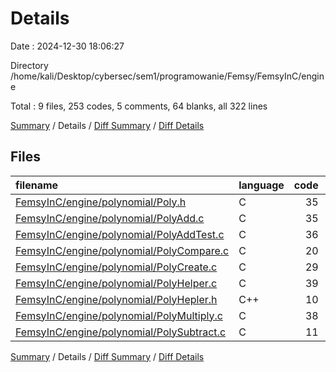 # Details

Date : 2024-12-30 18:06:27

Directory /home/kali/Desktop/cybersec/sem1/programowanie/Femsy/FemsyInC/engine

Total : 9 files,  253 codes, 5 comments, 64 blanks, all 322 lines

[Summary](results.md) / Details / [Diff Summary](diff.md) / [Diff Details](diff-details.md)

## Files
| filename | language | code | comment | blank | total |
| :--- | :--- | ---: | ---: | ---: | ---: |
| [FemsyInC/engine/polynomial/Poly.h](/FemsyInC/engine/polynomial/Poly.h) | C | 35 | 2 | 7 | 44 |
| [FemsyInC/engine/polynomial/PolyAdd.c](/FemsyInC/engine/polynomial/PolyAdd.c) | C | 35 | 0 | 15 | 50 |
| [FemsyInC/engine/polynomial/PolyAddTest.c](/FemsyInC/engine/polynomial/PolyAddTest.c) | C | 36 | 0 | 12 | 48 |
| [FemsyInC/engine/polynomial/PolyCompare.c](/FemsyInC/engine/polynomial/PolyCompare.c) | C | 20 | 3 | 3 | 26 |
| [FemsyInC/engine/polynomial/PolyCreate.c](/FemsyInC/engine/polynomial/PolyCreate.c) | C | 29 | 0 | 2 | 31 |
| [FemsyInC/engine/polynomial/PolyHelper.c](/FemsyInC/engine/polynomial/PolyHelper.c) | C | 39 | 0 | 9 | 48 |
| [FemsyInC/engine/polynomial/PolyHepler.h](/FemsyInC/engine/polynomial/PolyHepler.h) | C++ | 10 | 0 | 1 | 11 |
| [FemsyInC/engine/polynomial/PolyMultiply.c](/FemsyInC/engine/polynomial/PolyMultiply.c) | C | 38 | 0 | 12 | 50 |
| [FemsyInC/engine/polynomial/PolySubtract.c](/FemsyInC/engine/polynomial/PolySubtract.c) | C | 11 | 0 | 3 | 14 |

[Summary](results.md) / Details / [Diff Summary](diff.md) / [Diff Details](diff-details.md)